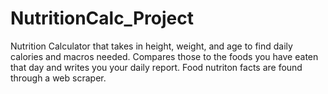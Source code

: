 # NutritionCalc_Project
 Nutrition Calculator that takes in height, weight, and age to find daily calories and macros needed. Compares those to the foods you have eaten that day and writes you your daily report. Food nutriton facts are found through a web scraper.
